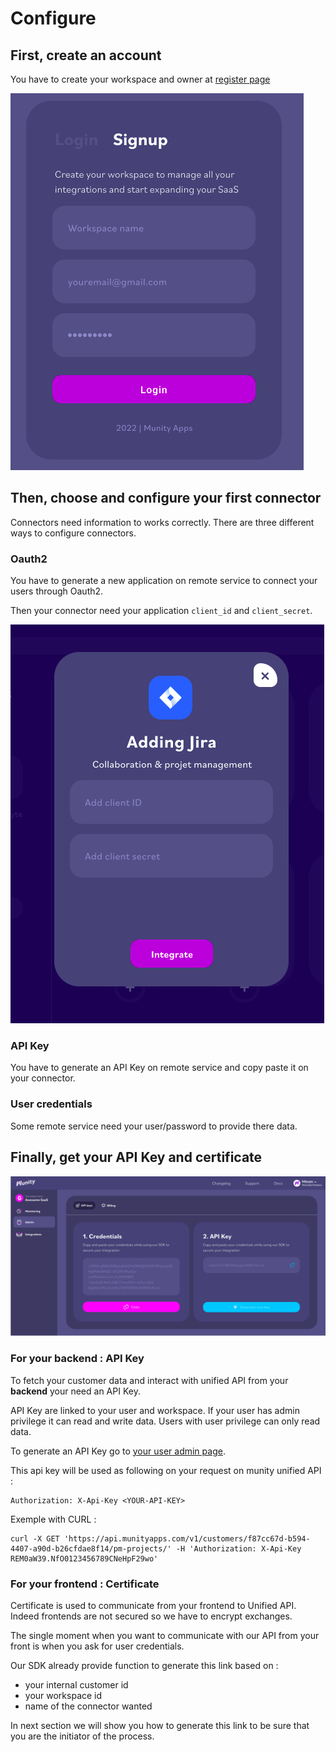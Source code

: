 # Configure

## First, create an account

You have to create your workspace and owner at [register page](https://app.munityapss.com/register)

![register](./assets/register.png)

## Then, choose and configure your first connector

Connectors need information to works correctly. There are three different ways to configure connectors.

### Oauth2

You have to generate a new application on remote service to connect your users through Oauth2.

Then your connector need your application `client_id` and `client_secret`.

![jira connector exemple](./assets/jira_connector_exemple.png)

### API Key

You have to generate an API Key on remote service and copy paste it on your connector.

### User credentials

Some remote service need your user/password to provide there data.

## Finally, get your API Key and certificate

![api_cert](./assets/api_cert.png)

### For your backend : **API Key**

To fetch your customer data and interact with unified API from your **backend** your need an API Key.

API Key are linked to your user and workspace. If your user has admin privilege it can read and write data. Users with user privilege can only read data.

To generate an API Key go to [your user admin page](https://app.munityapps.com/admin).

This api key will be used as following on your request on munity unified API :

    Authorization: X-Api-Key <YOUR-API-KEY>

Exemple with CURL :

    curl -X GET 'https://api.munityapps.com/v1/customers/f87cc67d-b594-4407-a90d-b26cfdae8f14/pm-projects/' -H 'Authorization: X-Api-Key REM0aW39.NfO0123456789CNeHpF29wo'

### For your frontend : **Certificate**

Certificate is used to communicate from your frontend to Unified API. Indeed frontends are not secured so we have to encrypt exchanges.

The single moment when you want to communicate with our API from your front is when you ask for user credentials.

Our SDK already provide function to generate this link based on :

* your internal customer id
* your workspace id
* name of the connector wanted

In next section we will show you how to generate this link to be sure that you are the initiator of the process.
